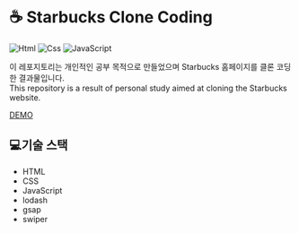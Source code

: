 # ☕ Starbucks Clone Coding
<img alt="Html" src ="https://img.shields.io/badge/HTML5-E34F26.svg?&style=for-the-badge&logo=HTML5&logoColor=white"/> <img alt="Css" src ="https://img.shields.io/badge/CSS3-1572B6.svg?&style=for-the-badge&logo=CSS3&logoColor=white"/> <img alt="JavaScript" src ="https://img.shields.io/badge/JavaScriipt-F7DF1E.svg?&style=for-the-badge&logo=JavaScript&logoColor=black"/>

이 레포지토리는 개인적인 공부 목적으로 만들었으며 Starbucks 홈페이지를 클론 코딩한 결과물입니다. <br>
This repository is a result of personal study aimed at cloning the Starbucks website.

[DEMO](https://monumental-pothos-7a99f6.netlify.app/) <br/>

## 💻기술 스택

- HTML
- CSS
- JavaScript
- lodash
- gsap
- swiper

